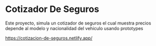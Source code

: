 # Cotizador De Seguros

Este proyecto, simula un cotizador de seguros el cual muestra precios depende al modelo y nacionalidad del vehiculo usando prototypes

https://cotizacion-de-seguros.netlify.app/